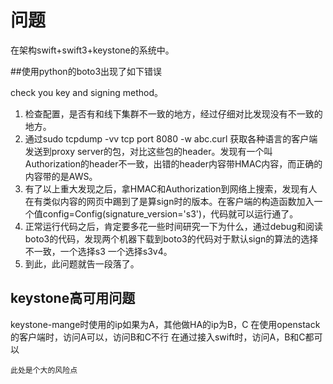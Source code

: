# 问题

在架构swift+swift3+keystone的系统中。

##使用python的boto3出现了如下错误

check you key and signing method。

1. 检查配置，是否有和线下集群不一致的地方，经过仔细对比发现没有不一致的地方。
2. 通过sudo tcpdump -vv tcp port 8080 -w abc.curl 获取各种语言的客户端发送到proxy server的包，对比这些包的header。发现有一个叫Authorization的header不一致，出错的header内容带HMAC内容，而正确的内容带的是AWS。
3. 有了以上重大发现之后，拿HMAC和Authorization到网络上搜索，发现有人在有类似内容的网页中踢到了是算sign时的版本。在客户端的构造函数加入一个值config=Config(signature_version='s3')，代码就可以运行通了。
4. 正常运行代码之后，肯定要多花一些时间研究一下为什么，通过debug和阅读boto3的代码，发现两个机器下载到boto3的代码对于默认sign的算法的选择不一致，一个选择s3 一个选择s3v4。
5. 到此，此问题就告一段落了。


## keystone高可用问题

keystone-mange时使用的ip如果为A，其他做HA的ip为B，C
在使用openstack的客户端时，访问A可以，访问B和C不行
在通过接入swift时，访问A，B和C都可以

	此处是个大的风险点

